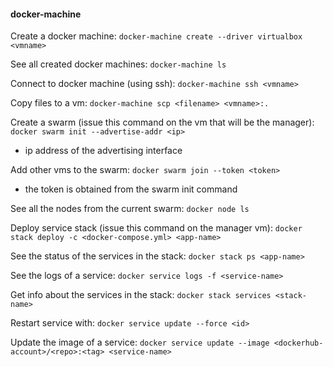 #### docker-machine

Create a docker machine:
`docker-machine create --driver virtualbox <vmname>`

See all created docker machines:
`docker-machine ls`

Connect to docker machine (using ssh):
`docker-machine ssh <vmname>`

Copy files to a vm:
`docker-machine scp <filename> <vmname>:.`

Create a swarm (issue this command on the vm that will be the manager):
`docker swarm init --advertise-addr <ip>`
- ip address of the advertising interface

Add other vms to the swarm:
`docker swarm join --token <token>`
- the token is obtained from the swarm init command

See all the nodes from the current swarm:
`docker node ls`

Deploy service stack (issue this command on the manager vm):
`docker stack deploy -c <docker-compose.yml> <app-name>`

See the status of the services in the stack:
`docker stack ps <app-name>`

See the logs of a service:
`docker service logs -f <service-name>`

Get info about the services in the stack:
`docker stack services <stack-name>`

Restart service with:
`docker service update --force <id>`

Update the image of a service:
`docker service update --image <dockerhub-account>/<repo>:<tag> <service-name>` 
